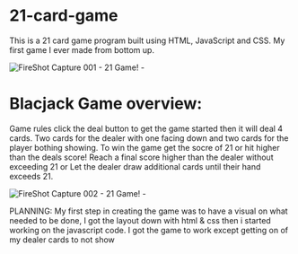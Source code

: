 # 21-card-game
This is a 21 card game program built using HTML, JavaScript and CSS.
My first game I ever made from bottom up.

![FireShot Capture 001 - 21 Game! - ](https://user-images.githubusercontent.com/25184204/59524650-5341dd80-8e89-11e9-8b89-f22b2155b16e.png)

# Blacjack Game overview:
Game rules click the deal button to get the game started then it will deal 4 cards. Two cards for the dealer with one facing down and two cards for the player bothing showing. To win the game get the socre of 21 or hit higher than the deals score! Reach a final score higher than the dealer without exceeding 21 or Let the dealer draw additional cards until their hand exceeds 21.



![FireShot Capture 002 - 21 Game! - ](https://user-images.githubusercontent.com/25184204/59524642-4de49300-8e89-11e9-8b1a-6c3f9871e7af.png)


PLANNING:
My first step in creating the game was to have a visual on what needed to be done, I got the layout down with html & css then i started working on the javascript code. I got the game to work except getting on of my dealer cards to not show
